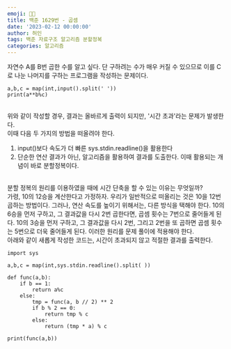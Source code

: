 ```yaml
---
emoji: 👨🏻‍
title: 백준 1629번 - 곱셈
date: '2023-02-12 00:00:00'
author: 허인
tags: 백준 자료구조 알고리즘 분할정복
categories: 알고리즘
---
```


자연수 A를 B번 곱한 수를 알고 싶다. 단 구하려는 수가 매우 커질 수 있으므로 이를 C로 나눈 나머지를 구하는 프로그램을 작성하는 문제이다.<br>
```
a,b,c = map(int,input().split(' '))
print(a**b%c)
```
<br> 위와 같이 작성할 경우, 결과는 올바르게 출력이 되지만, '시간 초과'라는 문제가 발생한다.<br>
이때 다음 두 가지의 방법을 떠올려야 한다.
1. input()보다 속도가 더 빠른 sys.stdin.readline()을 활용한다
2. 단순한 연산 결과가 아닌, 알고리즘을 활용하여 결과를 도출한다. 이때 활용되는 개념이 바로 분할정복이다.<br><br>

분할 정복의 원리를 이용하였을 때에 시간 단축을 할 수 있는 이유는 무엇일까?<br>
가령, 10의 12승을 계산한다고 가정하자. 우리가 일반적으로 떠올리는 것은 10을 12번 곱하는 방법이다. 그러나, 연산 속도를 높이기 위해서는, 다른 방식을 택해야 한다. 10의 6승을 먼저 구하고, 그 결과값을 다시 2번 곱한다면, 곱셈 횟수는 7번으로 줄어들게 된다. 10의 3승을 먼저 구하고, 그 결과값을 다시 2번, 그리고 2번을 또 곱하면 곱셈 횟수는 5번으로 더욱 줄어들게 된다. 이러한 원리를 문제 풀이에 적용해야 한다.<br>
아래와 같이 새롭게 작성한 코드는, 시간이 초과되지 않고 적절한 결과를 출력한다.<br>

```
import sys

a,b,c = map(int,sys.stdin.readline().split( ))

def func(a,b):
    if b == 1:
        return a%c
    else:
        tmp = func(a, b // 2) ** 2
        if b % 2 == 0:
            return tmp % c
        else:
            return (tmp * a) % c

print(func(a,b))
```
